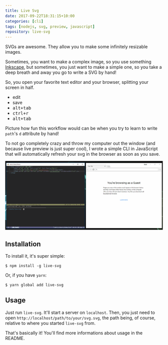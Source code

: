 ```yaml
---
title: Live Svg
date: 2017-09-22T18:31:15+10:00
categories: [cli]
tags: [nodejs, svg, preview, javascript]
repository: live-svg
---
```


SVGs are awesome. They allow you to make some infinitely resizable images. 

Sometimes, you want to make a complex image, so you use something [Inkscape][],
but sometimes, you just want to make a simple one, so you take a deep breath and
away you go to write a SVG by hand!

So, you open your favorite text editor and your browser, splitting your screen in
half.

- edit
- save
- <kbd>alt+tab</kbd>
- <kbd>ctrl+r</kbd>
- <kbd>alt+tab</kbd>

Picture how fun this workflow would can be when you try to learn to write
`path`'s `d` attribute by hand! 

To not go completely crazy and throw my computer out the window (and because live
preview is just super cool), I wrote a simple CLI in JavaScript that will
automatically refresh your svg in the browser as soon as you save.

[![live svg preview demo](/img/live-svg.gif)](/img/live-svg.gif)

## Installation

To install it, it's super simple:

    $ npm install -g live-svg

Or, if you have `yarn`:

    $ yarn global add live-svg

## Usage

Just run `live-svg`. It'll start a server on `localhost`. Then, you just need to
open `http://localhost/path/to/your/svg.svg`, the path being, of course, relative
to where you started `live-svg` from.

That's basically it! You'll find more informations about usage in the README.

[Inkscape]: https://inkscape.org
